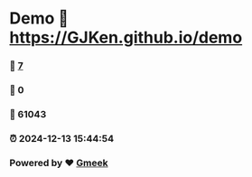 # Demo :link: https://GJKen.github.io/demo 
### :page_facing_up: [7](https://GJKen.github.io/demo/tag.html) 
### :speech_balloon: 0 
### :hibiscus: 61043 
### :alarm_clock: 2024-12-13 15:44:54 
### Powered by :heart: [Gmeek](https://github.com/Meekdai/Gmeek)

